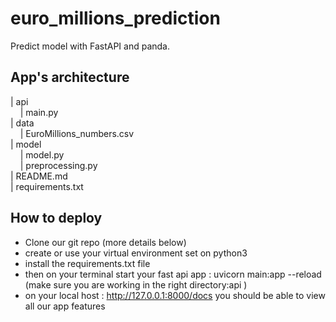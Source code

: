 # euro_millions_prediction
Predict model with FastAPI and panda.


## App's architecture 

| api   
 &nbsp;&nbsp;&nbsp;&nbsp;| main.py     
| data      
 &nbsp;&nbsp;&nbsp;&nbsp;| EuroMillions_numbers.csv     
| model     
 &nbsp;&nbsp;&nbsp;&nbsp;| model.py     
 &nbsp;&nbsp;&nbsp;&nbsp;| preprocessing.py     
| README.md      
| requirements.txt 

## How to deploy 
 - Clone our git repo (more details below)
 - create or use your virtual environment set on python3
 - install the requirements.txt file
 - then on your terminal start your fast api app : uvicorn main:app --reload (make sure you are working in the right directory:api )
 - on your local host : http://127.0.0.1:8000/docs you should be able to view all our app features
 
